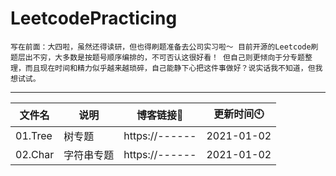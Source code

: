 # LeetcodePracticing
`写在前面：大四啦，虽然还得读研，但也得刷题准备去公司实习啦～
目前开源的Leetcode刷题层出不穷，大多数是按题号顺序编排的，不可否认这很好看！
但自己则更倾向于分专题整理，而且现在时间和精力似乎越来越琐碎，自己能静下心把这件事做好？说实话我不知道，但我想试试。`

---
| 文件名 | 说明 | 博客链接🔗 | 更新时间🕙 |
| -------- | ----------- | ----- | ----- |
| 01.Tree | 树专题 | https://------ | 2021-01-02 |
| 02.Char | 字符串专题 | https://------ | 2021-01-02 |





